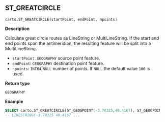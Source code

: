 ## ST_GREATCIRCLE

```sql:signature
carto.ST_GREATCIRCLE(startPoint, endPoint, npoints)
```

**Description**

Calculate great circle routes as LineString or MultiLineString. If the start and end points span the antimeridian, the resulting feature will be split into a MultiLineString.

* `startPoint`: `GEOGRAPHY` source point feature.
* `endPoint`: `GEOGRAPHY` destination point feature.
* `npoints`: `INT64`|`NULL` number of points. If `NULL` the default value `100` is used.

**Return type**

`GEOGRAPHY`

**Example**

```sql
SELECT carto.ST_GREATCIRCLE(ST_GEOGPOINT(-3.70325,40.4167), ST_GEOGPOINT(-73.9385,40.6643), 20);
-- LINESTRING(-3.70325 40.4167 ...
```
